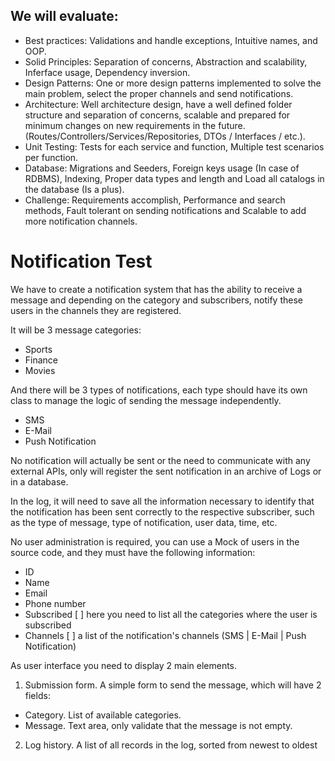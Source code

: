 ## We will evaluate:

* Best practices: Validations and handle exceptions, Intuitive names, and OOP.
* Solid Principles: Separation of concerns, Abstraction and scalability, Inferface usage, Dependency 
inversion.
* Design Patterns: One or more design patterns implemented to solve the main problem, select the proper 
channels and send notifications.
* Architecture: Well architecture design, have a well defined folder structure and separation of concerns,
scalable and prepared for minimum changes on new requirements in the future.
(Routes/Controllers/Services/Repositories, DTOs / Interfaces / etc.).
* Unit Testing: Tests for each service and function, Multiple test scenarios per function.
* Database: Migrations and Seeders, Foreign keys usage (In case of RDBMS), Indexing, Proper data types 
and length and Load all catalogs in the database (Is a plus).
* Challenge: Requirements accomplish, Performance and search methods, Fault tolerant on sending 
notifications and Scalable to add more notification channels.

# Notification Test

We have to create a notification system that has the ability to receive a message and depending on 
the category and subscribers, notify these users in the channels they are registered.

It will be 3 message categories:
* Sports
* Finance
* Movies

And there will be 3 types of notifications, each type should have its own class to manage the logic of 
sending the message independently.
* SMS
* E-Mail
* Push Notification

No notification will actually be sent or the need to communicate with any external APIs, only will 
register the sent notification in an archive of Logs or in a database.

In the log, it will need to save all the information necessary to identify that the notification has been 
sent correctly to the respective subscriber, such as the type of message, type of notification, user 
data, time, etc.

No user administration is required, you can use a Mock of users in the source code, and they must have 
the following information:
* ID
* Name
* Email
* Phone number
* Subscribed [ ] here you need to list all the categories where the user is subscribed
* Channels [ ] a list of the notification's channels (SMS | E-Mail | Push Notification)
  
As user interface you need to display 2 main elements.

1. Submission form. A simple form to send the message, which will have 2 fields: 
* Category. List of available categories.
* Message. Text area, only validate that the message is not empty.
2. Log history. A list of all records in the log, sorted from newest to oldest
